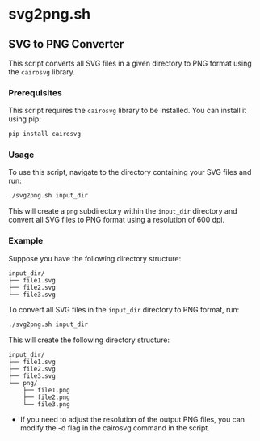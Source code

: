 # svg2png.sh

## SVG to PNG Converter

This script converts all SVG files in a given directory to PNG format using the `cairosvg` library.

### Prerequisites

This script requires the `cairosvg` library to be installed. You can install it using pip:

```bash
pip install cairosvg
```

### Usage

To use this script, navigate to the directory containing your SVG files and run:

```bash
./svg2png.sh input_dir
```

This will create a `png` subdirectory within the `input_dir` directory and convert all SVG files to PNG format using a resolution of 600 dpi.

### Example

Suppose you have the following directory structure:

```
input_dir/
├── file1.svg
├── file2.svg
└── file3.svg
```

To convert all SVG files in the `input_dir` directory to PNG format, run:

```bash
./svg2png.sh input_dir
```

This will create the following directory structure:

```
input_dir/
├── file1.svg
├── file2.svg
├── file3.svg
└── png/
    ├── file1.png
    ├── file2.png
    └── file3.png
```

* If you need to adjust the resolution of the output PNG files, you can modify the -d flag in the cairosvg command in the script.
